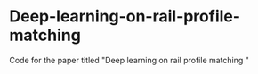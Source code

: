 # Deep-learning-on-rail-profile-matching
Code for the paper titled "Deep learning on rail profile matching "
